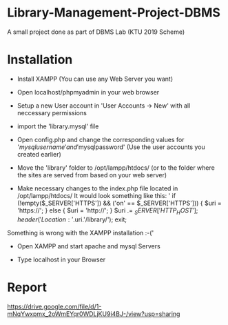 # Library-Management-Project-DBMS
A small project done as part of DBMS Lab (KTU 2019 Scheme)



# Installation

* Install XAMPP (You can use any Web Server you want)

* Open localhost/phpmyadmin in your web browser

* Setup a new User account in 'User Accounts -> New' with all neccessary permissions

* import the 'library.mysql' file

* Open config.php and change the corresponding values for '$mysqlusername' and '$mysqlpassword' (Use the user accounts you created earlier)

* Move the 'library' folder to /opt/lampp/htdocs/ (or to the folder where the sites are served from based on your web server)



* Make necessary changes to the index.php file located in /opt/lampp/htdocs/
It would look something like this: 
'
	if (!empty($_SERVER['HTTPS']) && ('on' == $_SERVER['HTTPS'])) {
		$uri = 'https://';
	} else {
		$uri = 'http://';
	}
	$uri .= $_SERVER['HTTP_HOST'];
	header('Location: '.$uri.'/library/');
	exit;
	
Something is wrong with the XAMPP installation :-('

* Open XAMPP and start apache and mysql Servers

* Type localhost in your Browser




# Report
https://drive.google.com/file/d/1-mNqYwxpmx_2oWmEYqr0WDLjKU9i4BJ-/view?usp=sharing
